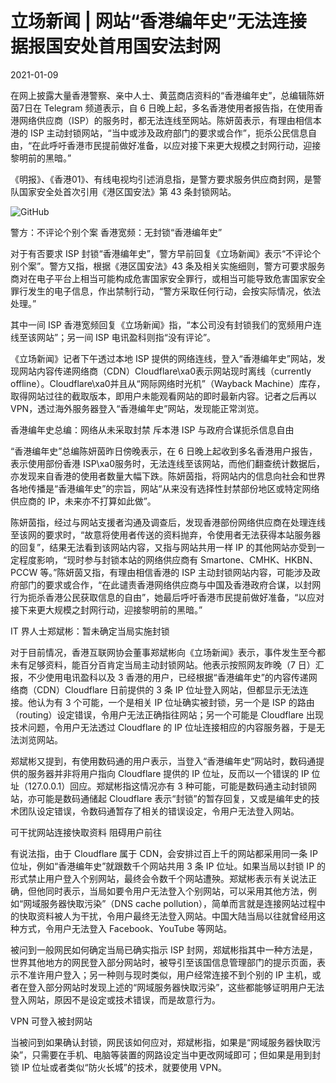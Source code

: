 # 立场新闻 | 网站“香港编年史”无法连接 据报国安处首用国安法封网

2021-01-09

在网上披露大量香港警察、亲中人士、黄蓝商店资料的“香港编年史”，总编辑陈妍茵7日在 Telegram 频道表示，自 6 日晚上起，多名香港使用者报告指，在使用香港网络供应商（ISP）的服务时，都无法连线至网站。陈妍茵表示，有理由相信本港的 ISP 主动封锁网站，“当中或涉及政府部门的要求或合作”，扼杀公民信息自由，“在此呼吁香港市民提前做好准备，以应对接下来更大规模之封网行动，迎接黎明前的黑暗。”

《明报》、《香港01》、有线电视均引述消息指，是警方要求服务供应商封网，是警队国家安全处首次引用《港区国安法》第 43 条封锁网站。

![GitHub](https://chinadigitaltimes.net/chinese/files/2021/01/20210108-1620copy_0GbFt_1200x0.png)

警方：不评论个别个案 香港宽频：无封锁“香港编年史”

对于有否要求 ISP 封锁“香港编年史”，警方早前回复《立场新闻》表示“不评论个别个案”。警方又指，根据《港区国安法》43 条及相关实施细则，警方可要求服务商对在电子平台上相当可能构成危害国家安全罪行，或相当可能导致危害国家安全罪行发生的电子信息，作出禁制行动，“警方采取任何行动，会按实际情况，依法处理。”

其中一间 ISP 香港宽频回复《立场新闻》指，“本公司没有封锁我们的宽频用户连线至该网站”；另一间 ISP 电讯盈科则指“没有评论”。

《立场新闻》记者下午透过本地 ISP 提供的网络连线，登入“香港编年史”网站，发现网站内容传递网络商（CDN）Cloudflare\xa0表示网站现时离线（currently offline）。Cloudflare\xa0并且从“网际网络时光机”（Wayback Machine）库存，取得网站过往的截取版本，即用户未能观看网站的即时最新内容。记者之后再以 VPN，透过海外服务器登入“香港编年史”网站，发现能正常浏览。

香港编年史总编：网络从未采取封禁 斥本港 ISP 与政府合谋扼杀信息自由

“香港编年史”总编陈妍茵昨日傍晚表示，在 6 日晚上起收到多名香港用户报告，表示使用部份香港 ISP\xa0服务时，无法连线至该网站，而他们翻查统计数据后，亦发现来自香港的使用者数量大幅下跌。陈妍茵指，将网站内的信息向社会和世界各地传播是“香港编年史”的宗旨，网站“从来没有选择性封禁部份地区或特定网络供应商的 IP，未来亦不打算如此做”。

陈妍茵指，经过与网站支援者沟通及调查后，发现香港部份网络供应商在处理连线至该网的要求时，“故意将使用者传送的资料抛弃，令使用者无法获得本站服务器的回复”，结果无法看到该网站内容，又指与网站共用一样 IP 的其他网站亦受到一定程度影响，“现时参与封锁本站的网络供应商有 Smartone、CMHK、HKBN、PCCW 等。”陈妍茵又指，有理由相信香港的 ISP 主动封锁网站内容，可能涉及政府部门的要求或合作，“在此谴责香港网络供应商与中国及香港政府合谋，以封网行为扼杀香港公民获取信息的自由”，她最后呼吁香港市民提前做好准备，“以应对接下来更大规模之封网行动，迎接黎明前的黑暗。”

IT 界人士郑斌彬：暂未确定当局实施封锁

对于目前情况，香港互联网协会董事郑斌彬向《立场新闻》表示，事件发生至今都未有足够资料，能百分百肯定当局主动封锁网站。他表示按照网友昨晚（7 日）汇报，不少使用电讯盈科以及 3 香港的用户，已经根据“香港编年史”的内容传递网络商（CDN）Cloudflare 日前提供的 3 条 IP 位址登入网站，但都显示无法连接。他认为有 3 个可能，一个是相关 IP 位址确实被封锁，另一个是 ISP 的路由（routing）设定错误，令用户无法正确指往网站；另一个可能是 Cloudflare 出现技术问题，令用户无法透过 Cloudflare 的 IP 位址连接相应的内容服务器，于是无法浏览网站。

郑斌彬又提到，有使用数码通的用户表示，当登入“香港编年史”网站时，数码通提供的服务器并非将用户指向 Cloudflare 提供的 IP 位址，反而以一个错误的 IP 位址（127.0.0.1）回应。郑斌彬指这情况亦有 3 种可能，可能是数码通主动封锁网站，亦可能是数码通储起 Cloudflare 表示“封锁”的暂存回复，又或是编年史的技术团队设定错误，令数码通暂存了相关的错误设定，令用户无法登入网站。

可干扰网站连接快取资料 阻碍用户前往

有说法指，由于 Cloudflare 属于 CDN，会安排过百上千的网站都采用同一条 IP 位址，例如“香港编年史”就跟数千个网站共用 3 条 IP 位址。如果当局以封锁 IP 的形式禁止用户登入个别网站，最终会令数千个网站遭殃。郑斌彬表示有关说法正确，但他同时表示，当局如要令用户无法登入个别网站，可以采用其他方法，例如“网域服务器快取污染”（DNS cache pollution），简单而言就是连接网站过程中的快取资料被人为干扰，令用户最终无法登入网站。中国大陆当局以往就曾经用这种方式，令用户无法登入 Facebook、YouTube 等网站。

被问到一般网民如何确定当局已确实指示 ISP 封网，郑斌彬指其中一种方法是，世界其他地方的网民登入部分网站时，被导引至该国信息管理部门的提示页面，表示不准许用户登入；另一种则与现时类似，用户经常连接不到个别的 IP 主机，或者在登入部分网站时发现上述的“网域服务器快取污染”，这些都能够证明用户无法登入网站，原因不是设定或技术错误，而是故意行为。

VPN 可登入被封网站

当被问到如果确认封锁，网民该如何应对，郑斌彬指，如果是“网域服务器快取污染”，只需要在手机、电脑等装置的网路设定当中更改网域即可；但如果是用到封锁 IP 位址或者类似“防火长城”的技术，就要使用 VPN。


